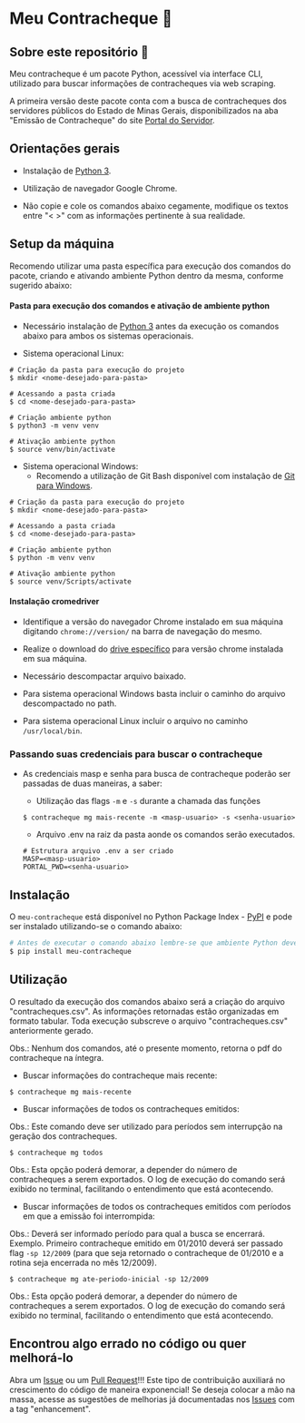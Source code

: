 Meu Contracheque :bookmark_tabs:
===

## Sobre este repositório :open_book:

Meu contracheque é um pacote Python, acessível via interface CLI, utilizado para buscar informações de contracheques via web scraping.

A primeira versão deste pacote conta com a busca de contracheques dos servidores públicos do Estado de Minas Gerais, disponibilizados na aba "Emissão de Contracheque" do site [Portal do Servidor](https://www.portaldoservidor.mg.gov.br/index.php/servicos/emissao-de-contracheque).


## Orientações gerais

- Instalação de [Python 3](https://www.python.org/downloads/).

- Utilização de navegador Google Chrome.

- Não copie e cole os comandos abaixo cegamente, modifique os textos entre "< >" com as informações pertinente à sua realidade.

## Setup da máquina

Recomendo utilizar uma pasta específica para execução dos comandos do pacote, criando e ativando ambiente Python dentro da mesma, conforme sugerido abaixo:

#### Pasta para execução dos comandos e ativação de ambiente python

- Necessário instalação de [Python 3](https://www.python.org/downloads/) antes da execução os comandos abaixo para ambos os sistemas operacionais.

- Sistema operacional Linux:

```Terminal
# Criação da pasta para execução do projeto
$ mkdir <nome-desejado-para-pasta>

# Acessando a pasta criada
$ cd <nome-desejado-para-pasta>

# Criação ambiente python
$ python3 -m venv venv

# Ativação ambiente python
$ source venv/bin/activate
```

- Sistema operacional Windows:
  - Recomendo a utilização de Git Bash disponível com instalação de [Git para Windows](https://gitforwindows.org/).

```Terminal
# Criação da pasta para execução do projeto
$ mkdir <nome-desejado-para-pasta>

# Acessando a pasta criada
$ cd <nome-desejado-para-pasta>

# Criação ambiente python
$ python -m venv venv

# Ativação ambiente python
$ source venv/Scripts/activate
```

#### Instalação cromedriver

- Identifique a versão do navegador Chrome instalado em sua máquina digitando `chrome://version/` na barra de navegação do mesmo.

- Realize o download do [drive específico](https://chromedriver.storage.googleapis.com/index.html) para versão chrome instalada em sua máquina.

- Necessário descompactar arquivo baixado.

- Para sistema operacional Windows basta incluir o caminho do arquivo descompactado no path.

- Para sistema operacional Linux incluir o arquivo no caminho `/usr/local/bin`.

### Passando suas credenciais para buscar o contracheque

- As credenciais masp e senha para busca de contracheque poderão ser passadas de duas maneiras, a saber:

  - Utilização das flags `-m` e `-s` durante a chamada das funções

  ```Terminal
  $ contracheque mg mais-recente -m <masp-usuario> -s <senha-usuario>
  ```

  - Arquivo .env na raiz da pasta aonde os comandos serão executados.

  ```
  # Estrutura arquivo .env a ser criado
  MASP=<masp-usuario>
  PORTAL_PWD=<senha-usuario>
  ```

## Instalação

O `meu-contracheque` está disponível no Python Package Index - [PyPI](https://pypi.org/project/meu-contracheque/) e pode ser instalado utilizando-se o comando abaixo:

```bash
# Antes de executar o comando abaixo lembre-se que ambiente Python deverá estar ativo
$ pip install meu-contracheque
```

## Utilização

O resultado da execução dos comandos abaixo será a criação do arquivo "contracheques.csv". As informações retornadas estão organizadas em formato tabular.
Toda execução subscreve o arquivo "contracheques.csv" anteriormente gerado.

Obs.: Nenhum dos comandos, até o presente momento, retorna o pdf do contracheque na íntegra.

- Buscar informações do contracheque mais recente:

```Terminal
$ contracheque mg mais-recente
```

- Buscar informações de todos os contracheques emitidos:

Obs.: Este comando deve ser utilizado para períodos sem interrupção na geração dos contracheques.

```Terminal
$ contracheque mg todos
```

Obs.: Esta opção poderá demorar, a depender do número de contracheques a serem exportados. O log de execução do comando será exibido no terminal, facilitando o entendimento que está acontecendo.

- Buscar informações de todos os contracheques emitidos com períodos em que a emissão foi interrompida:

Obs.: Deverá ser informado período para qual a busca se encerrará. Exemplo. Primeiro contracheque emitido em 01/2010 deverá ser passado flag `-sp 12/2009` (para que seja retornado o contracheque de 01/2010 e a rotina seja encerrada no mês 12/2009).

```Terminal
$ contracheque mg ate-periodo-inicial -sp 12/2009
```

Obs.: Esta opção poderá demorar, a depender do número de contracheques a serem exportados. O log de execução do comando será exibido no terminal, facilitando o entendimento que está acontecendo.


## Encontrou algo errado no código ou quer melhorá-lo

Abra um [Issue](https://github.com/gabrielbdornas/meu-contracheque/issues) ou um [Pull Request](https://github.com/gabrielbdornas/meu-contracheque/pulls)!!!
Este tipo de contribuição auxiliará no crescimento do código de maneira exponencial!
Se deseja colocar a mão na massa, acesse as sugestões de melhorias já documentadas nos [Issues](https://github.com/gabrielbdornas/meu-contracheque/labels/enhancement) com a tag "enhancement".
